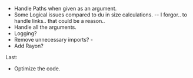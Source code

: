 - Handle Paths when given as an argument.
- Some Logical issues compared to du in size calculations. -- I forgor.. to handle links.. that could be a reason..
- Handle all the arguments.
- Logging?
- Remove unnecessary imports? - 
- Add Rayon?


Last:
- Optimize the code.
